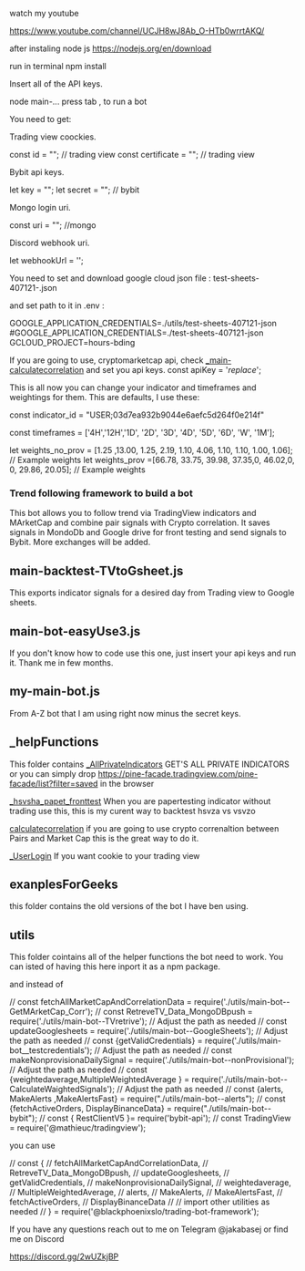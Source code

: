 watch my youtube 

https://www.youtube.com/channel/UCJH8wJ8Ab_O-HTb0wrrtAKQ/

after instaling node js 
https://nodejs.org/en/download

run in terminal
npm install

Insert all of the API keys.

node main-... press tab , to run a bot

You need to get:

Trading view coockies. 

const id = "";  // trading view
const certificate = ""; // trading view

Bybit api keys.

let key = "";
let secret = ""; // bybit

Mongo login uri.

const uri = ""; //mongo

Discord webhook uri.

let webhookUrl = '';

You need to set and download google cloud json file :
test-sheets-407121-.json

and set path to it in .env :

GOOGLE_APPLICATION_CREDENTIALS=./utils/test-sheets-407121-json
#GOOGLE_APPLICATION_CREDENTIALS=./test-sheets-407121-json
GCLOUD_PROJECT=hours-bding

If you are going to use, cryptomarketcap api, check [_main-calculatecorrelation](_helpFunctions/_main-calculatecorrelation.js) and set you api keys.
const apiKey = '_replace_';

This is all now you can change your indicator and timeframes and weightings for them. This are defaults, I use these: 

const indicator_id = "USER;03d7ea932b9044e6aefc5d264f0e214f"

const timeframes = ['4H','12H','1D', '2D', '3D', '4D', '5D', '6D', 'W', '1M'];

 let weights_no_prov = [1.25 ,13.00,	1.25,	2.19,	1.10,	4.06,	1.10,	1.10,	1.00,	1.06];  // Example weights
    let weights_prov =[66.78, 33.75, 39.98, 37.35,0, 46.02,0, 0, 29.86, 20.05]; // Example weights




### Trend following framework to build a bot

This bot allows you to follow trend via TradingView indicators and MArketCap and combine pair signals with Crypto correlation. It saves signals in MondoDb and Google drive for front testing and send signals to Bybit. More exchanges will be added.


## main-backtest-TVtoGsheet.js

This exports indicator signals for a desired day from Trading view to Google sheets.

## main-bot-easyUse3.js

If you don't know how to code use this one, just insert your api keys and run it. Thank me in few months.

## my-main-bot.js

From A-Z bot that I am using right now minus the secret keys.


## _helpFunctions

This folder contains 
[_AllPrivateIndicators](_helpFunctions/_AllPrivateIndicators.js)  GET'S ALL PRIVATE INDICATORS
or you can simply drop https://pine-facade.tradingview.com/pine-facade/list?filter=saved in the browser

[_hsvsha_papet_fronttest](_helpFunctions/_hsvsha_papet_fronttest.js.txt) 
When you are papertesting indicator without trading use this, this is my curent way to backtest hsvza vs vsvzo

[calculatecorrelation](_helpFunctions/_main-calculatecorrelation.js) 
if you are going to use crypto correnaltion between Pairs and Market Cap this is the great way to do it.

[_UserLogin](_helpFunctions/_UserLogin.js)
If you want cookie to your trading view 

## exanplesForGeeks
this folder contains the old versions of the bot I have ben using.

## utils
This folder cointains all of the helper functions the bot need to work. 
You can isted of having this here inport it as a npm package. 

and instead of 

//   const fetchAllMarketCapAndCorrelationData = require('./utils/main-bot--GetMArketCap_Corr');
//   const RetreveTV_Data_MongoDBpush = require('./utils/main-bot--TVretrive'); // Adjust the path as needed
//   const updateGooglesheets = require('./utils/main-bot--GoogleSheets'); // Adjust the path as needed
//   const {getValidCredentials} = require('./utils/main-bot__testcredentials'); // Adjust the path as needed
//   const makeNonprovisionaDailySignal = require('./utils/main-bot--nonProvisional'); // Adjust the path as needed
//   const  {weightedaverage,MultipleWeightedAverage } = require('./utils/main-bot--CalculateWaightedSignals'); // Adjust the path as needed
//   const {alerts, MakeAlerts ,MakeAlertsFast} = require("./utils/main-bot--alerts");
//   const {fetchActiveOrders, DisplayBinanceData} = require("./utils/main-bot--bybit");
//   const { RestClientV5 }= require('bybit-api');
//   const TradingView = require('@mathieuc/tradingview');

you can use 

// const {
//     fetchAllMarketCapAndCorrelationData,
//   RetreveTV_Data_MongoDBpush,
//   updateGooglesheets,
//   getValidCredentials,
//   makeNonprovisionaDailySignal,
//   weightedaverage,
//   MultipleWeightedAverage,
//   alerts,
//   MakeAlerts,
//   MakeAlertsFast,
//   fetchActiveOrders,
//   DisplayBinanceData
//     // import other utilities as needed
//   } = require('@blackphoenixslo/trading-bot-framework');


If you have any questions reach out to me on Telegram @jakabasej or find me on Discord

https://discord.gg/2wUZkjBP